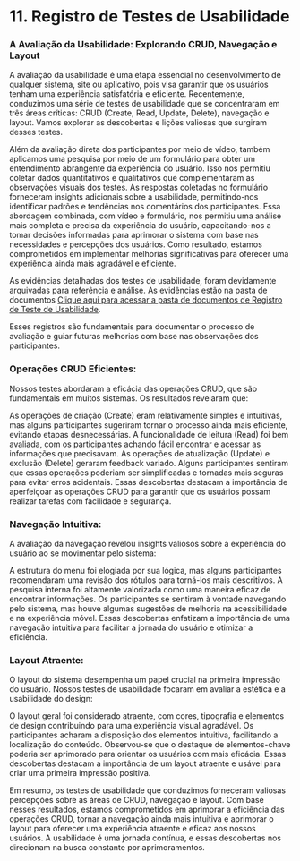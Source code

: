 # 11. Registro de Testes de Usabilidade


### A Avaliação da Usabilidade: Explorando CRUD, Navegação e Layout

A avaliação da usabilidade é uma etapa essencial no desenvolvimento de qualquer sistema, site ou aplicativo, pois visa garantir que os usuários tenham uma experiência satisfatória e eficiente. Recentemente, conduzimos uma série de testes de usabilidade que se concentraram em três áreas críticas: CRUD (Create, Read, Update, Delete), navegação e layout. Vamos explorar as descobertas e lições valiosas que surgiram desses testes.

Além da avaliação direta dos participantes por meio de vídeo, também aplicamos uma pesquisa por meio de um formulário para obter um entendimento abrangente da experiência do usuário. Isso nos permitiu coletar dados quantitativos e qualitativos que complementaram as observações visuais dos testes. As respostas coletadas no formulário forneceram insights adicionais sobre a usabilidade, permitindo-nos identificar padrões e tendências nos comentários dos participantes. Essa abordagem combinada, com vídeo e formulário, nos permitiu uma análise mais completa e precisa da experiência do usuário, capacitando-nos a tomar decisões informadas para aprimorar o sistema com base nas necessidades e percepções dos usuários. Como resultado, estamos comprometidos em implementar melhorias significativas para oferecer uma experiência ainda mais agradável e eficiente.

As evidências detalhadas dos testes de usabilidade, foram devidamente arquivadas para referência e análise. As evidências estão na pasta de documentos [Clique aqui para acessar a pasta de documentos de Registro de Teste de Usabilidade](docs/arquivos/Registro_Teste_usabilidade/readme.md).

Esses registros são fundamentais para documentar o processo de avaliação e guiar futuras melhorias com base nas observações dos participantes.

### Operações CRUD Eficientes:

Nossos testes abordaram a eficácia das operações CRUD, que são fundamentais em muitos sistemas. Os resultados revelaram que:

As operações de criação (Create) eram relativamente simples e intuitivas, mas alguns participantes sugeriram tornar o processo ainda mais eficiente, evitando etapas desnecessárias.
A funcionalidade de leitura (Read) foi bem avaliada, com os participantes achando fácil encontrar e acessar as informações que precisavam.
As operações de atualização (Update) e exclusão (Delete) geraram feedback variado. Alguns participantes sentiram que essas operações poderiam ser simplificadas e tornadas mais seguras para evitar erros acidentais.
Essas descobertas destacam a importância de aperfeiçoar as operações CRUD para garantir que os usuários possam realizar tarefas com facilidade e segurança.

### Navegação Intuitiva:

A avaliação da navegação revelou insights valiosos sobre a experiência do usuário ao se movimentar pelo sistema:

A estrutura do menu foi elogiada por sua lógica, mas alguns participantes recomendaram uma revisão dos rótulos para torná-los mais descritivos.
A pesquisa interna foi altamente valorizada como uma maneira eficaz de encontrar informações.
Os participantes se sentiram à vontade navegando pelo sistema, mas houve algumas sugestões de melhoria na acessibilidade e na experiência móvel.
Essas descobertas enfatizam a importância de uma navegação intuitiva para facilitar a jornada do usuário e otimizar a eficiência.

### Layout Atraente:

O layout do sistema desempenha um papel crucial na primeira impressão do usuário. Nossos testes de usabilidade focaram em avaliar a estética e a usabilidade do design:

O layout geral foi considerado atraente, com cores, tipografia e elementos de design contribuindo para uma experiência visual agradável.
Os participantes acharam a disposição dos elementos intuitiva, facilitando a localização do conteúdo.
Observou-se que o destaque de elementos-chave poderia ser aprimorado para orientar os usuários com mais eficácia.
Essas descobertas destacam a importância de um layout atraente e usável para criar uma primeira impressão positiva.

Em resumo, os testes de usabilidade que conduzimos forneceram valiosas percepções sobre as áreas de CRUD, navegação e layout. Com base nesses resultados, estamos comprometidos em aprimorar a eficiência das operações CRUD, tornar a navegação ainda mais intuitiva e aprimorar o layout para oferecer uma experiência atraente e eficaz aos nossos usuários. A usabilidade é uma jornada contínua, e essas descobertas nos direcionam na busca constante por aprimoramentos.
